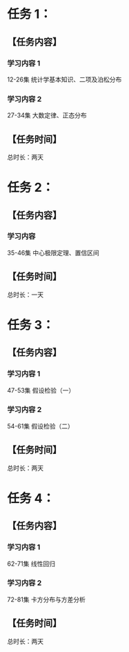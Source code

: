 # 任务 1：
## 【任务内容】
### 学习内容 1
12-26集  统计学基本知识、二项及泊松分布

### 学习内容 2
 27-34集  大数定律、正态分布
## 【任务时间】
总时长：两天

# 任务 2：
## 【任务内容】
### 学习内容 
35-46集  中心极限定理、置信区间   
## 【任务时间】
总时长：一天

# 任务 3：
## 【任务内容】
### 学习内容 1
47-53集  假设检验（一）

### 学习内容 2
54-61集   假设检验（二）
## 【任务时间】
总时长：两天

# 任务 4：
## 【任务内容】
### 学习内容 1
62-71集   线性回归

### 学习内容 2
72-81集   卡方分布与方差分析
## 【任务时间】
总时长：两天


